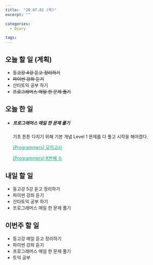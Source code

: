```yaml
---
title:  "20.07.02 (목)"
excerpt: ""

categories:
  - Diary

tags:
---
```


## 오늘 할 일 (계획)

- ~~동고강 4강 듣고 정리하기~~
- ~~파이썬 강좌 듣기~~
- 산타토익 공부 하기
- ~~프로그래머스 매일 한 문제 풀기~~

## 오늘 한 일

- ##### 프로그래머스 매일 한 문제 풀기

  기초 튼튼 다지기 위해 기본 개념 Level 1 문제를 다 풀고 시작을 해야겠다.

  <a href="https://nam-ki-bok.github.io/quiz/Quiz_MockTest/" style="color:#0FA678">[Programmers] 모의고사</a>

  <a href="https://nam-ki-bok.github.io/quiz/Quiz_Knumber/" style="color:#0FA678">[Programmers] K번째 수</a>

## 내일 할 일

- 동고강 5강 듣고 정리하기
- 파이썬 강좌 듣기
- 산타토익 공부 하기
- 프로그래머스 매일 한 문제 풀기

## 이번주 할 일

- 동고강 매일 듣고 정리하기
- 파이썬 강좌 듣기
- 프로그래머스 매일 한 문제 풀기
- 토익 공부
